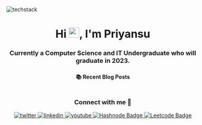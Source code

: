 ![techstack](https://user-images.githubusercontent.com/78722016/203534911-82992a46-38be-4318-8000-33ac0b4f7e82.png)
<h1 align="center">Hi <img src="https://github.com/TheDudeThatCode/TheDudeThatCode/blob/master/Assets/Hi.gif" width="27">, I'm Priyansu</h1>
<h3 align="center">Currently a Computer Science and IT Undergraduate who will graduate in 2023.</h3>
<h3 align="center">
<!-- <table>
<div><img src="https://leetcard.jacoblin.cool/priyansusahoo1?border=0&radius=20" align="center" width="420" border-radius= "260px"/></div>
</table> -->
  
</h3>

<table>
  <div align='center'>

  #### :books: Recent Blog Posts
  <!-- BLOGPOSTS:START -->
  <!-- BLOGPOSTS:END -->
  </div>
</table>

<table>
  <div align='center'>

### Connect with me 💬
<a href="https://twitter.com/Priyansu2000" target="_blank">
<img src=https://img.shields.io/badge/twitter-%2300acee.svg?&style=for-the-badge&logo=twitter&logoColor=white alt=twitter style="margin-bottom: 5px;" />
</a>
<a href="https://linkedin.com/in/priyansu1" target="_blank">
<img src=https://img.shields.io/badge/linkedin-%231E77B5.svg?&style=for-the-badge&logo=linkedin&logoColor=white alt=linkedin style="margin-bottom: 5px;" />
</a>
<a href="https://www.youtube.com/@priyansusahoo" target="_blank">
<img src=https://img.shields.io/badge/youtube-%23EE4831.svg?&style=for-the-badge&logo=youtube&logoColor=white alt=youtube style="margin-bottom: 5px;" />
</a>
<a href="https://priyansu1.hashnode.dev/">
<img src="https://img.shields.io/badge/Hashnode-purple?style=for-the-badge&logo=hashnode&logoColor=white" alt="Hashnode Badge"/>
</a>
<!-- <a href="https://instagram.com/priyansu_2002" target="_blank">
<img src=https://img.shields.io/badge/instagram-%23000000.svg?&style=for-the-badge&logo=instagram&logoColor=white alt=instagram style="margin-bottom: 5px;" />
</a> -->
<!-- <a href="https://medium.com/@priyansusahoo1" target="_blank">
<img src=https://img.shields.io/badge/medium-%23292929.svg?&style=for-the-badge&logo=medium&logoColor=white alt=medium style="margin-bottom: 5px;" />
</a> -->

<a href="https://leetcode.com/priyansusahoo1/">
<img src="https://img.shields.io/badge/Leetcode-yellow?style=for-the-badge&logo=leetcode&logoColor=white" alt="Leetcode Badge"/>
</a>
<!-- <a href="https://gitlab.com/Priyansusahoo" target="_blank">
<img src=https://img.shields.io/badge/gitlab-330F63.svg?&style=for-the-badge&logo=gitlab&logoColor=white alt=gitlab style="margin-bottom: 5px;" />
</a> -->
<!-- 
<a href="https://stackoverflow.com/users/15277967" target="_blank">
<img src=https://img.shields.io/badge/stackoverflow-%23F28032.svg?&style=for-the-badge&logo=stackoverflow&logoColor=white alt=stackoverflow style="margin-bottom: 5px;" /> -->
<!-- </a> -->
</div>
<div align="center">
  <img src="https://komarev.com/ghpvc/?username=Priyansusahoo&style=flat-square&color=blue" alt=""/> 
</div>
</table>

